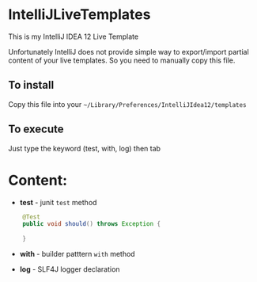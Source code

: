 IntelliJLiveTemplates
=====================
This is my IntelliJ IDEA 12 Live Template

Unfortunately IntelliJ does not provide simple way to export/import partial content of your live templates. So you need to manually copy this file.

To install
----------
Copy this file into your `~/Library/Preferences/IntelliJIdea12/templates`

To execute
----------
Just type the keyword (test, with, log) then tab

Content:
========
* __test__ - junit `test` method

``` java
    @Test
    public void should() throws Exception {
        
    }
```
* __with__ - builder patttern `with` method

* __log__ - SLF4J logger declaration
 
